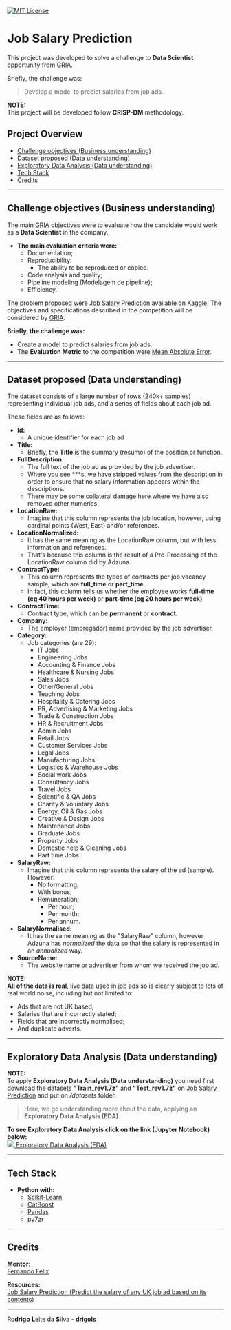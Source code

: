 [![MIT License](https://img.shields.io/badge/license-MIT-007EC7.svg?style=flat-square)](LICENSE.md)

# Job Salary Prediction

This project was developed to solve a challenge to **Data Scientist** opportunity from [GRIA](https://www.gria.com.br/).

Briefly, the challenge was:

> Develop a model to predict salaries from job ads.

**NOTE:**<br>
This project will be developed follow **CRISP-DM** methodology.

## Project Overview

 - [Challenge objectives (Business understanding)](#challenge-objectives)
 - [Dataset proposed (Data understanding)](#problem-proposed)
 - [Exploratory Data Analysis (Data understanding)](#eda)
 - [Tech Stack](#tech-stack)
 - [Credits](#credits)


---

<div id="challenge-objectives"></div>

##  Challenge objectives (Business understanding)

The main [GRIA](https://www.gria.com.br/) objectives were to evaluate how the candidate would work as a **Data Scientist** in the company.

 - **The main evaluation criteria were:**
   - Documentation;
   - Reproducibility:
     - The ability to be reproduced or copied.
   - Code analysis and quality;
   - Pipeline modeling (Modelagem de pipeline);
   - Efficiency.

The problem proposed were [Job Salary Prediction](https://www.kaggle.com/competitions/job-salary-prediction/) available on [Kaggle](https://www.kaggle.com/). The objectives and specifications described in the competition will be considered by [GRIA](https://www.gria.com.br/).

**Briefly, the challenge was:**<br>
 - Create a model to predict salaries from job ads.
 - The **Evaluation Metric** to the competition were [Mean Absolute Error](https://en.wikipedia.org/wiki/Mean_absolute_error).

---

<div id="problem-proposed"></div>

## Dataset proposed (Data understanding)

The dataset consists of a large number of rows (240k+ samples) representing individual job ads, and a series of fields about each job ad.

These fields are as follows:

 - **Id:**
   - A unique identifier for each job ad
 - **Title:**
   - Briefly, the **Title** is the summary (resumo) of the position or function.
 - **FullDescription:**
   - The full text of the job ad as provided by the job advertiser.
   - Where you see ***s, we have stripped values from the description in order to ensure that no salary information appears within the descriptions.
   - There may be some collateral damage here where we have also removed other numerics.
 - **LocationRaw:**
   - Imagine that this column represents the job location, however, using cardinal points (West, East) and/or references.
 - **LocationNormalized:**
   - It has the same meaning as the LocationRaw column, but with less information and references.
   - That's because this column is the result of a Pre-Processing of the LocationRaw column did by Adzuna.
 - **ContractType:**
   - This column represents the types of contracts per job vacancy sample, which are **full_time** or **part_time**.
   - In fact, this column tells us whether the employee works **full-time (eg 40 hours per week)** or **part-time (eg 20 hours per week)**.
 - **ContractTime:**
   - Contract type, which can be **permanent** or **contract**.
 - **Company:**
   - The employer (empregador) name provided by the job advertiser.
 - **Category:**
   - Job categories (are 29):
     - IT Jobs
     - Engineering Jobs
     - Accounting & Finance Jobs
     - Healthcare & Nursing Jobs
     - Sales Jobs
     - Other/General Jobs
     - Teaching Jobs
     - Hospitality & Catering Jobs
     - PR, Advertising & Marketing Jobs
     - Trade & Construction Jobs
     - HR & Recruitment Jobs
     - Admin Jobs
     - Retail Jobs
     - Customer Services Jobs
     - Legal Jobs
     - Manufacturing Jobs
     - Logistics & Warehouse Jobs
     - Social work Jobs
     - Consultancy Jobs
     - Travel Jobs
     - Scientific & QA Jobs
     - Charity & Voluntary Jobs
     - Energy, Oil & Gas Jobs
     - Creative & Design Jobs
     - Maintenance Jobs
     - Graduate Jobs
     - Property Jobs
     - Domestic help & Cleaning Jobs
     - Part time Jobs
 - **SalaryRaw:**
   - Imagine that this column represents the salary of the ad (sample). However:
     - No formatting;
     - With bonus;
     - Remuneration:
       - Per hour;
       - Per month;
       - Per annum.
 - **SalaryNormalised:**
   - It has the same meaning as the "SalaryRaw" column, however Adzuna has *normalized* the data so that the salary is represented in an *annualized* way.
 - **SourceName:**
   - The website name or advertiser from whom we received the job ad.

**NOTE:**<br>
**All of the data is real**, live data used in job ads so is clearly subject to lots of real world noise, including but not limited to:

  - Ads that are not UK based;
  - Salaries that are incorrectly stated;
  - Fields that are incorrectly normalised;
  - And duplicate adverts.

---

<div id="eda"></div>

## Exploratory Data Analysis (Data understanding)

**NOTE:**<br>
To apply **Exploratory Data Analysis (Data understanding)** you need first download the datasets **"Train_rev1.7z"** and **"Test_rev1.7z"** on [Job Salary Prediction](https://www.kaggle.com/competitions/job-salary-prediction/data) and put on */datasets* folder.

> Here, we go understanding more about the data, applying an **Exploratory Data Analysis (EDA)**.

**To see Exploratory Data Analysis click on the link (Jupyter Notebook) below:**<br>
<a target="_blank" href="notebooks/EDA.ipynb">
    <img src="res/jupyter-icon.ico" />
    Exploratory Data Analysis (EDA)
</a>

---

<div id="tech-stack"></div>

## Tech Stack

 - **Python with:**
   - [Scikit-Learn](https://scikit-learn.org/)
   - [CatBoost](https://catboost.ai/)
   - [Pandas](https://pandas.pydata.org/)
   - [py7zr](https://py7zr.readthedocs.io/en/latest/)

---

<div id="credits"></div>

## Credits

**Mentor:**<br>
[Fernando Felix](https://www.linkedin.com/in/fernandofnjr/)<br>

**Resources:**<br>
[Job Salary Prediction (Predict the salary of any UK job ad based on its contents)](https://www.kaggle.com/c/job-salary-prediction)<br>

---

Ro**drigo** **L**eite da **S**ilva - **drigols**
